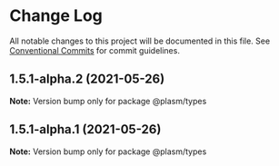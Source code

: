 # Change Log

All notable changes to this project will be documented in this file.
See [Conventional Commits](https://conventionalcommits.org) for commit guidelines.

## 1.5.1-alpha.2 (2021-05-26)

**Note:** Version bump only for package @plasm/types





## 1.5.1-alpha.1 (2021-05-26)

**Note:** Version bump only for package @plasm/types
